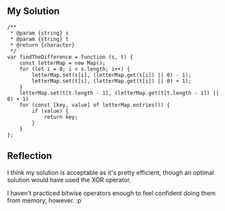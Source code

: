 ## My Solution

```
/**
 * @param {string} s
 * @param {string} t
 * @return {character}
 */
var findTheDifference = function (s, t) {
    const letterMap = new Map();
    for (let i = 0; i < s.length; i++) {
        letterMap.set(s[i], (letterMap.get(s[i]) || 0) - 1);
        letterMap.set(t[i], (letterMap.get(t[i]) || 0) + 1);
    }
    letterMap.set(t[t.length - 1], (letterMap.get(t[t.length - 1]) || 0) + 1)
    for (const [key, value] of letterMap.entries()) {
        if (value) {
            return key;
        }
    }
};
```

## Reflection

I think my solution is acceptable as it's pretty efficient, though an optimal solution would have used the XOR operator.

I haven't practiced bitwise operators enough to feel confident doing them from memory, however. :p
